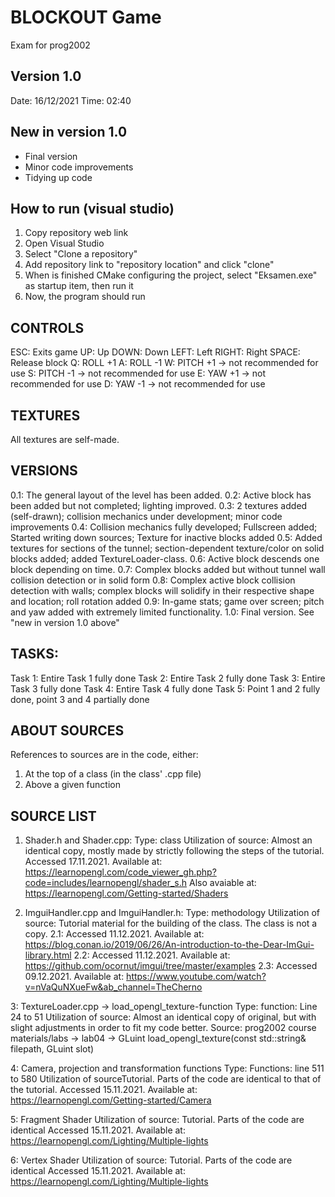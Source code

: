# BLOCKOUT Game
Exam for prog2002

## Version 1.0

Date: 16/12/2021
Time: 02:40

## New in version 1.0
* Final version
* Minor code improvements
* Tidying up code


## How to run (visual studio)
1. Copy repository web link
2. Open Visual Studio
3. Select "Clone a repository"
4. Add repository link to "repository location" and click "clone"
5. When is finished CMake configuring the project, select "Eksamen.exe" as
   startup item, then run it
6. Now, the program should run



## CONTROLS
ESC: Exits game
UP: Up
DOWN: Down
LEFT: Left
RIGHT: Right
SPACE: Release block
Q: ROLL +1
A: ROLL -1
W: PITCH +1 -> not recommended for use
S: PITCH -1 -> not recommended for use
E: YAW +1 -> not recommended for use
D: YAW -1 -> not recommended for use


## TEXTURES
All textures are self-made.



## VERSIONS
0.1: The general layout of the level has been added. 
0.2: Active block has been added but not completed; lighting improved.
0.3: 2 textures added (self-drawn); collision mechanics under development; minor code improvements
0.4: Collision mechanics fully developed; Fullscreen added; Started writing down sources; 
Texture for inactive blocks added
0.5: Added textures for sections of the tunnel; section-dependent texture/color on solid blocks added; 
added TextureLoader-class.
0.6: Active block descends one block depending on time.
0.7: Complex blocks added but without tunnel wall collision detection or in solid form
0.8: Complex active block collision detection with walls; complex blocks will solidify in their respective shape 
and location; roll rotation added
0.9: In-game stats; game over screen; pitch and yaw added with extremely limited functionality.
1.0: Final version. See "new in version 1.0 above"

## TASKS: 
Task 1: Entire Task 1 fully done
Task 2: Entire Task 2 fully done
Task 3: Entire Task 3 fully done
Task 4: Entire Task 4 fully done
Task 5: Point 1 and 2 fully done, point 3 and 4 partially done

## ABOUT SOURCES
References to sources are in the code, either:
1. At the top of a class (in the class' .cpp file)
2. Above a given function 



## SOURCE LIST
1. Shader.h and Shader.cpp: 
Type: class
Utilization of source: Almost an identical copy, mostly made by strictly following the steps of the tutorial.
Accessed 17.11.2021. Available at: https://learnopengl.com/code_viewer_gh.php?code=includes/learnopengl/shader_s.h 
Also avaiable at: https://learnopengl.com/Getting-started/Shaders

2. ImguiHandler.cpp and ImguiHandler.h:
Type: methodology
Utilization of source: Tutorial material for the building of the class. The class is not a copy.
2.1: Accessed 11.12.2021. Available at: https://blog.conan.io/2019/06/26/An-introduction-to-the-Dear-ImGui-library.html
2.2: Accessed 11.12.2021. Available at: https://github.com/ocornut/imgui/tree/master/examples
2.3: Accessed 09.12.2021. Available at: https://www.youtube.com/watch?v=nVaQuNXueFw&ab_channel=TheCherno

3: TextureLoader.cpp -> load_opengl_texture-function
Type: function: Line 24 to 51
Utilization of source: Almost an identical copy of original, but with slight adjustments in order
to fit my code better.
Source: prog2002 course materials/labs -> lab04 -> GLuint load_opengl_texture(const std::string& filepath, GLuint slot)

4: Camera, projection and transformation functions
Type: Functions: line 511 to 580
Utilization of sourceTutorial. Parts of the code are identical to that of the tutorial.
Accessed 15.11.2021. Available at: https://learnopengl.com/Getting-started/Camera

5: Fragment Shader
Utilization of source: Tutorial. Parts of the code are identical
Accessed 15.11.2021. Available at: https://learnopengl.com/Lighting/Multiple-lights

6: Vertex Shader 
Utilization of source: Tutorial. Parts of the code are identical
Accessed 15.11.2021. Available at: https://learnopengl.com/Lighting/Multiple-lights